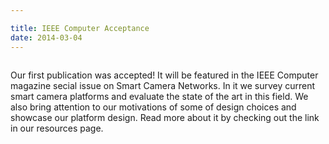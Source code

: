 ```yaml
---

title: IEEE Computer Acceptance
date: 2014-03-04
---
```

<div style="text-align:center;">
	<img id="ComputerCover"></img>
</div>	

Our first publication was accepted! It will be featured in the IEEE Computer magazine secial issue on Smart Camera Networks. In it we survey current smart camera platforms and evaluate the state of the art in this field. We also bring attention to our motivations of some of design choices and showcase our platform design. Read more about it by checking out the link in our resources page.

